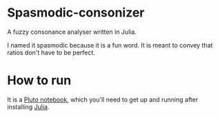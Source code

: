 # Spasmodic-consonizer
A fuzzy consonance analyser written in Julia. 

I named it spasmodic because it is a fun word. It is meant to convey that ratios don't have to be perfect. 

# How to run

It is a [Pluto notebook](https://github.com/fonsp/Pluto.jl), which you'll need to get up and running after installing [Julia](https://julialang.org). 
